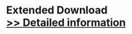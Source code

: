 # Extended Download<br />[>> Detailed information](https://secure.shareit.com/shareit/product.html?productid=300983567&affiliateid=200057808)